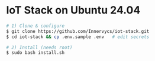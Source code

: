 # IoT Stack on Ubuntu 24.04

```bash
# 1) Clone & configure
$ git clone https://github.com/Innervycs/iot-stack.git
$ cd iot-stack && cp .env.sample .env   # edit secrets

# 2) Install (needs root)
$ sudo bash install.sh